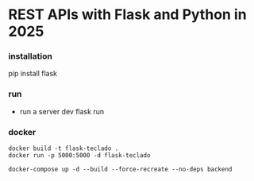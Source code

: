 # REST APIs with Flask and Python in 2025

### installation
pip install flask

### run
- run a server dev
flask run


### docker  
`docker build -t flask-teclado .`  
`docker run -p 5000:5000 -d flask-teclado `  
  
`docker-compose up -d --build --force-recreate --no-deps backend`

